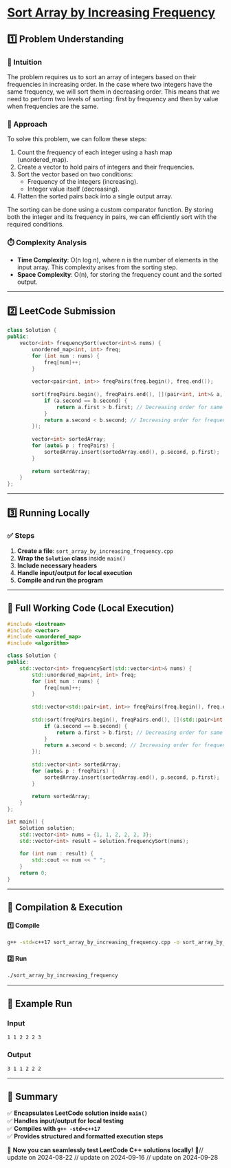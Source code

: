 # **[Sort Array by Increasing Frequency](https://leetcode.com/problems/sort-array-by-increasing-frequency/description/)**  

## **1️⃣ Problem Understanding**  
### **📌 Intuition**  
The problem requires us to sort an array of integers based on their frequencies in increasing order. In the case where two integers have the same frequency, we will sort them in decreasing order. This means that we need to perform two levels of sorting: first by frequency and then by value when frequencies are the same.  

### **🚀 Approach**  
To solve this problem, we can follow these steps:  
1. Count the frequency of each integer using a hash map (unordered_map).
2. Create a vector to hold pairs of integers and their frequencies.
3. Sort the vector based on two conditions:
   - Frequency of the integers (increasing).
   - Integer value itself (decreasing).
4. Flatten the sorted pairs back into a single output array.

The sorting can be done using a custom comparator function. By storing both the integer and its frequency in pairs, we can efficiently sort with the required conditions.  

### **⏱️ Complexity Analysis**  
- **Time Complexity**: O(n log n), where n is the number of elements in the input array. This complexity arises from the sorting step.
- **Space Complexity**: O(n), for storing the frequency count and the sorted output.  

---

## **2️⃣ LeetCode Submission**  
```cpp
class Solution {
public:
    vector<int> frequencySort(vector<int>& nums) {
        unordered_map<int, int> freq;
        for (int num : nums) {
            freq[num]++;
        }
        
        vector<pair<int, int>> freqPairs(freq.begin(), freq.end());
        
        sort(freqPairs.begin(), freqPairs.end(), [](pair<int, int>& a, pair<int, int>& b) {
            if (a.second == b.second) {
                return a.first > b.first; // Decreasing order for same frequency
            }
            return a.second < b.second; // Increasing order for frequency
        });
        
        vector<int> sortedArray;
        for (auto& p : freqPairs) {
            sortedArray.insert(sortedArray.end(), p.second, p.first);
        }
        
        return sortedArray;
    }
};
```

---  

## **3️⃣ Running Locally**  
### **✅ Steps**  
1. **Create a file**: `sort_array_by_increasing_frequency.cpp`  
2. **Wrap the `Solution` class** inside `main()`  
3. **Include necessary headers**  
4. **Handle input/output for local execution**  
5. **Compile and run the program**  

---  

## **📝 Full Working Code (Local Execution)**  
```cpp
#include <iostream>
#include <vector>
#include <unordered_map>
#include <algorithm>

class Solution {
public:
    std::vector<int> frequencySort(std::vector<int>& nums) {
        std::unordered_map<int, int> freq;
        for (int num : nums) {
            freq[num]++;
        }
        
        std::vector<std::pair<int, int>> freqPairs(freq.begin(), freq.end());
        
        std::sort(freqPairs.begin(), freqPairs.end(), [](std::pair<int, int>& a, std::pair<int, int>& b) {
            if (a.second == b.second) {
                return a.first > b.first; // Decreasing order for same frequency
            }
            return a.second < b.second; // Increasing order for frequency
        });
        
        std::vector<int> sortedArray;
        for (auto& p : freqPairs) {
            sortedArray.insert(sortedArray.end(), p.second, p.first);
        }
        
        return sortedArray;
    }
};

int main() {
    Solution solution;
    std::vector<int> nums = {1, 1, 2, 2, 2, 3};
    std::vector<int> result = solution.frequencySort(nums);
    
    for (int num : result) {
        std::cout << num << " ";
    }
    return 0;
}
```  

---  

## **🔧 Compilation & Execution**  
#### **1️⃣ Compile**  
```bash
g++ -std=c++17 sort_array_by_increasing_frequency.cpp -o sort_array_by_increasing_frequency
```  

#### **2️⃣ Run**  
```bash
./sort_array_by_increasing_frequency
```  

---  

## **🎯 Example Run**  
### **Input**  
```
1 1 2 2 2 3
```  
### **Output**  
```
3 1 1 2 2 2 
```  

---  

## **📌 Summary**  
✅ **Encapsulates LeetCode solution inside `main()`**  
✅ **Handles input/output for local testing**  
✅ **Compiles with `g++ -std=c++17`**  
✅ **Provides structured and formatted execution steps**  

🚀 **Now you can seamlessly test LeetCode C++ solutions locally!** 🚀// update on 2024-08-22
// update on 2024-09-16
// update on 2024-09-28
